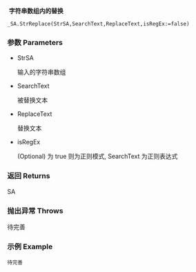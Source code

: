 
​	**字符串数组内的替换**


```autohotkey
_SA.StrReplace(StrSA,SearchText,ReplaceText,isRegEx:=false)
```

### 参数 Parameters

- StrSA

  输入的字符串数组

- SearchText

  被替换文本

- ReplaceText

  替换文本

- isRegEx

  (Optional) 为 true 则为正则模式, SearchText 为正则表达式

### 返回 Returns

SA

### 抛出异常 Throws

待完善

### 示例 	Example

```autohotkey
待完善
```